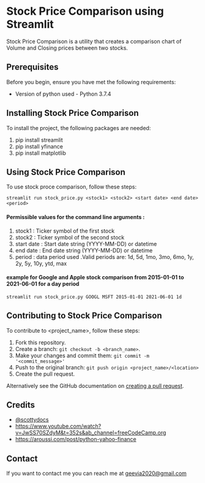 # Stock Price Comparison using Streamlit


Stock Price Comparison is a utility that creates a comparison chart of Volume and Closing prices between two stocks.


## Prerequisites

Before you begin, ensure you have met the following requirements:
* Version of python used - Python 3.7.4

## Installing Stock Price Comparison

To install the project, the following packages are needed:

1. pip install streamlit
2. pip install yfinance
3. pip install matplotlib

## Using Stock Price Comparison

To use stock proce comparison, follow these steps:

```
streamlit run stock_price.py <stock1> <stock2> <start date> <end date> <period>
```
#### Permissible values for the command line arguments :
1. stock1 : Ticker symbol of the first stock
2. stock2 : Ticker symbol of the second stock
3. start date : Start date string (YYYY-MM-DD) or datetime
4. end date : End date string (YYYY-MM-DD) or datetime
5. period : data period used .Valid periods are: 1d, 5d, 1mo, 3mo, 6mo, 1y, 2y, 5y, 10y, ytd, max

#### example for Google and Apple stock comparison from 2015-01-01 to 2021-06-01 for a day period
```
streamlit run stock_price.py GOOGL MSFT 2015-01-01 2021-06-01 1d
```

## Contributing to Stock Price Comparison
To contribute to <project_name>, follow these steps:

1. Fork this repository.
2. Create a branch: `git checkout -b <branch_name>`.
3. Make your changes and commit them: `git commit -m '<commit_message>'`
4. Push to the original branch: `git push origin <project_name>/<location>`
5. Create the pull request.

Alternatively see the GitHub documentation on [creating a pull request](https://help.github.com/en/github/collaborating-with-issues-and-pull-requests/creating-a-pull-request).

## Credits
* [@scottydocs](https://github.com/scottydocs)
* https://www.youtube.com/watch?v=JwSS70SZdyM&t=352s&ab_channel=freeCodeCamp.org
* https://aroussi.com/post/python-yahoo-finance

## Contact

If you want to contact me you can reach me at geevia2020@gmail.com

